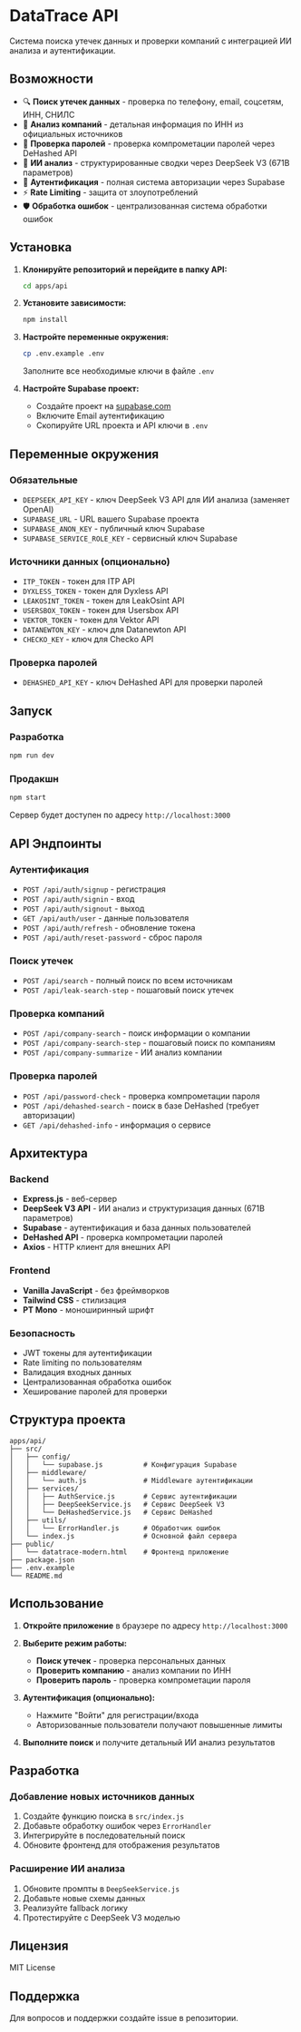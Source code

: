 # DataTrace API

Система поиска утечек данных и проверки компаний с интеграцией ИИ анализа и аутентификации.

## Возможности

- 🔍 **Поиск утечек данных** - проверка по телефону, email, соцсетям, ИНН, СНИЛС
- 🏢 **Анализ компаний** - детальная информация по ИНН из официальных источников  
- 🔐 **Проверка паролей** - проверка компрометации паролей через DeHashed API
- 🤖 **ИИ анализ** - структурированные сводки через DeepSeek V3 (671B параметров)
- 🔐 **Аутентификация** - полная система авторизации через Supabase
- ⚡ **Rate Limiting** - защита от злоупотреблений
- 🛡️ **Обработка ошибок** - централизованная система обработки ошибок

## Установка

1. **Клонируйте репозиторий и перейдите в папку API:**
   ```bash
   cd apps/api
   ```

2. **Установите зависимости:**
   ```bash
   npm install
   ```

3. **Настройте переменные окружения:**
   ```bash
   cp .env.example .env
   ```
   
   Заполните все необходимые ключи в файле `.env`

4. **Настройте Supabase проект:**
   - Создайте проект на [supabase.com](https://supabase.com)
   - Включите Email аутентификацию
   - Скопируйте URL проекта и API ключи в `.env`

## Переменные окружения

### Обязательные
- `DEEPSEEK_API_KEY` - ключ DeepSeek V3 API для ИИ анализа (заменяет OpenAI)
- `SUPABASE_URL` - URL вашего Supabase проекта
- `SUPABASE_ANON_KEY` - публичный ключ Supabase
- `SUPABASE_SERVICE_ROLE_KEY` - сервисный ключ Supabase

### Источники данных (опционально)
- `ITP_TOKEN` - токен для ITP API
- `DYXLESS_TOKEN` - токен для Dyxless API  
- `LEAKOSINT_TOKEN` - токен для LeakOsint API
- `USERSBOX_TOKEN` - токен для Usersbox API
- `VEKTOR_TOKEN` - токен для Vektor API
- `DATANEWTON_KEY` - ключ для Datanewton API
- `CHECKO_KEY` - ключ для Checko API

### Проверка паролей
- `DEHASHED_API_KEY` - ключ DeHashed API для проверки паролей

## Запуск

### Разработка
```bash
npm run dev
```

### Продакшн
```bash
npm start
```

Сервер будет доступен по адресу `http://localhost:3000`

## API Эндпоинты

### Аутентификация
- `POST /api/auth/signup` - регистрация
- `POST /api/auth/signin` - вход
- `POST /api/auth/signout` - выход
- `GET /api/auth/user` - данные пользователя
- `POST /api/auth/refresh` - обновление токена
- `POST /api/auth/reset-password` - сброс пароля

### Поиск утечек
- `POST /api/search` - полный поиск по всем источникам
- `POST /api/leak-search-step` - пошаговый поиск утечек

### Проверка компаний
- `POST /api/company-search` - поиск информации о компании
- `POST /api/company-search-step` - пошаговый поиск по компаниям
- `POST /api/company-summarize` - ИИ анализ компании

### Проверка паролей
- `POST /api/password-check` - проверка компрометации пароля
- `POST /api/dehashed-search` - поиск в базе DeHashed (требует авторизации)
- `GET /api/dehashed-info` - информация о сервисе

## Архитектура

### Backend
- **Express.js** - веб-сервер
- **DeepSeek V3 API** - ИИ анализ и структуризация данных (671B параметров)
- **Supabase** - аутентификация и база данных пользователей
- **DeHashed API** - проверка компрометации паролей
- **Axios** - HTTP клиент для внешних API

### Frontend
- **Vanilla JavaScript** - без фреймворков
- **Tailwind CSS** - стилизация
- **PT Mono** - моноширинный шрифт

### Безопасность
- JWT токены для аутентификации
- Rate limiting по пользователям
- Валидация входных данных
- Централизованная обработка ошибок
- Хеширование паролей для проверки

## Структура проекта

```
apps/api/
├── src/
│   ├── config/
│   │   └── supabase.js          # Конфигурация Supabase
│   ├── middleware/
│   │   └── auth.js              # Middleware аутентификации
│   ├── services/
│   │   ├── AuthService.js       # Сервис аутентификации
│   │   ├── DeepSeekService.js   # Сервис DeepSeek V3
│   │   └── DeHashedService.js   # Сервис DeHashed
│   ├── utils/
│   │   └── ErrorHandler.js      # Обработчик ошибок
│   └── index.js                 # Основной файл сервера
├── public/
│   └── datatrace-modern.html    # Фронтенд приложение
├── package.json
├── .env.example
└── README.md
```

## Использование

1. **Откройте приложение** в браузере по адресу `http://localhost:3000`

2. **Выберите режим работы:**
   - **Поиск утечек** - проверка персональных данных
   - **Проверить компанию** - анализ компании по ИНН
   - **Проверить пароль** - проверка компрометации пароля

3. **Аутентификация (опционально):**
   - Нажмите "Войти" для регистрации/входа
   - Авторизованные пользователи получают повышенные лимиты

4. **Выполните поиск** и получите детальный ИИ анализ результатов

## Разработка

### Добавление новых источников данных

1. Создайте функцию поиска в `src/index.js`
2. Добавьте обработку ошибок через `ErrorHandler`
3. Интегрируйте в последовательный поиск
4. Обновите фронтенд для отображения результатов

### Расширение ИИ анализа

1. Обновите промпты в `DeepSeekService.js`
2. Добавьте новые схемы данных
3. Реализуйте fallback логику
4. Протестируйте с DeepSeek V3 моделью

## Лицензия

MIT License

## Поддержка

Для вопросов и поддержки создайте issue в репозитории.
